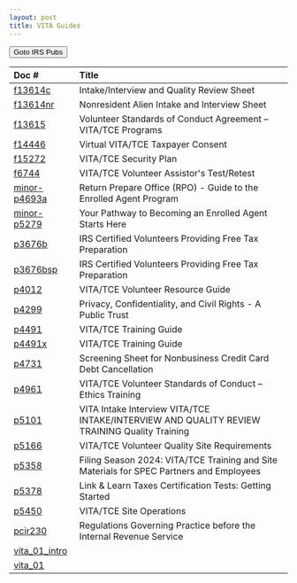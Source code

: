 ```yaml
---
layout: post
title: VITA Guides
---
```


<script> function button1() { window.open(https://www.irs.gov/forms-pubs); } </script>
<button onclick="button1()">Goto IRS Pubs</button>

| Doc # | Title |
|:--|:--|
| [f13614c](/ea/others/view.f13614c) | Intake/Interview and Quality Review Sheet |
| [f13614nr](/ea/others/view.f13614nr) | Nonresident Alien Intake and Interview Sheet |
| [f13615](/ea/others/view.f13615) | Volunteer Standards of Conduct Agreement – VITA/TCE Programs |
| [f14446](/ea/others/view.f14446) | Virtual VITA/TCE Taxpayer Consent |
| [f15272](/ea/others/view.f15272) | VITA/TCE Security Plan |
| [f6744](/ea/others/view.f6744) | VITA/TCE Volunteer Assistor's Test/Retest |
| [minor-p4693a](/ea/others/view.minor-p4693a) | Return Prepare Office (RPO) - Guide to the Enrolled Agent Program |
| [minor-p5279](/ea/others/view.minor-p5279) | Your Pathway to Becoming an Enrolled Agent Starts Here |
| [p3676b](/ea/others/view.p3676b) | IRS Certified Volunteers Providing Free Tax Preparation |
| [p3676bsp](/ea/others/view.p3676bsp) | IRS Certified Volunteers Providing Free Tax Preparation |
| [p4012](/ea/others/view.p4012) | VITA/TCE Volunteer Resource Guide |
| [p4299](/ea/others/view.p4299) | Privacy, Confidentiality, and Civil Rights - A Public Trust |
| [p4491](/ea/others/view.p4491) | VITA/TCE Training Guide |
| [p4491x](/ea/others/view.p4491x) | VITA/TCE Training Guide |
| [p4731](/ea/others/view.p4731) | Screening Sheet for Nonbusiness Credit Card Debt Cancellation |
| [p4961](/ea/others/view.p4961) | VITA/TCE Volunteer Standards of Conduct – Ethics Training |
| [p5101](/ea/others/view.p5101) | VITA Intake Interview VITA/TCE INTAKE/INTERVIEW AND QUALITY REVIEW TRAINING Quality Training |
| [p5166](/ea/others/view.p5166) | VITA/TCE Volunteer Quality Site Requirements |
| [p5358](/ea/others/view.p5358) | Filing Season 2024: VITA/TCE Training and Site Materials for SPEC Partners and Employees |
| [p5378](/ea/others/view.p5378) | Link & Learn Taxes Certification Tests: Getting Started |
| [p5450](/ea/others/view.p5450) | VITA/TCE Site Operations |
| [pcir230](/ea/others/view.pcir230) | Regulations Governing Practice before the Internal Revenue Service |
| [vita_01_intro](/ea/others/view.vita_01_intro) |  |
| [vita_01](/ea/others/view.vita_01) |  |

